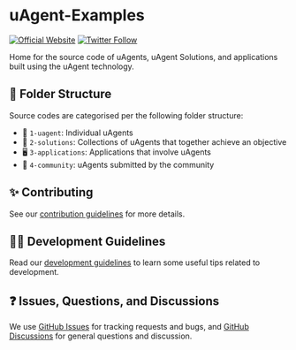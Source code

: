 # uAgent-Examples

[![Official Website](https://img.shields.io/badge/Official%20Website-fetch.ai-blue?style=flat&logo=world&logoColor=white)](https://fetch.ai)
[![Twitter Follow](https://img.shields.io/twitter/follow/fetch_ai?style=social)](https://twitter.com/fetch_ai)

Home for the source code of uAgents, uAgent Solutions, and applications built using the uAgent technology.

## 📁 Folder Structure

Source codes are categorised per the following folder structure:

- 🤖 `1-uagent`: Individual uAgents
- 🔗 `2-solutions`: Collections of uAgents that together achieve an objective
- 🖥️ `3-applications`: Applications that involve uAgents
- 👤 `4-community`: uAgents submitted by the community

## ✨ Contributing

See our [contribution guidelines](https://github.com/fetchai/uAgent-Examples/blob/main/CONTRIBUTING.md) for more details.

## 🧑‍💻 Development Guidelines

Read our [development guidelines](https://github.com/fetchai/uAgent-Examples/blob/main/DEVELOPING.md) to learn some useful tips related to development.

## ❓ Issues, Questions, and Discussions

We use [GitHub Issues](https://github.com/fetchai/uAgent-Examples/issues) for tracking requests and bugs, and [GitHub Discussions](https://github.com/fetchai/uAgent-Examples/discussions) for general questions and discussion.
